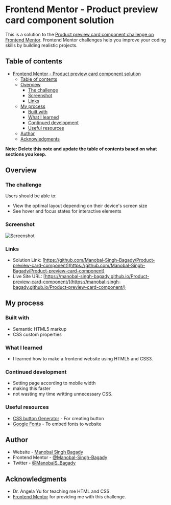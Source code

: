 # Frontend Mentor - Product preview card component solution

This is a solution to the [Product preview card component challenge on Frontend Mentor](https://www.frontendmentor.io/challenges/product-preview-card-component-GO7UmttRfa). Frontend Mentor challenges help you improve your coding skills by building realistic projects.

## Table of contents

- [Frontend Mentor - Product preview card component solution](#frontend-mentor---product-preview-card-component-solution)
  - [Table of contents](#table-of-contents)
  - [Overview](#overview)
    - [The challenge](#the-challenge)
    - [Screenshot](#screenshot)
    - [Links](#links)
  - [My process](#my-process)
    - [Built with](#built-with)
    - [What I learned](#what-i-learned)
    - [Continued development](#continued-development)
    - [Useful resources](#useful-resources)
  - [Author](#author)
  - [Acknowledgments](#acknowledgments)

**Note: Delete this note and update the table of contents based on what sections you keep.**

## Overview

### The challenge

Users should be able to:

- View the optimal layout depending on their device's screen size
- See hover and focus states for interactive elements

### Screenshot

![Screenshot](https://user-images.githubusercontent.com/96862518/202906332-513a2608-b6b8-436a-9b47-e21e58450d58.png)

### Links

- Solution Link: [https://github.com/Manobal-Singh-Bagady/Product-preview-card-component](https://github.com/Manobal-Singh-Bagady/Product-preview-card-component)
- Live Site URL: [https://manobal-singh-bagady.github.io/Product-preview-card-component/](https://manobal-singh-bagady.github.io/Product-preview-card-component/)

## My process

### Built with

- Semantic HTML5 markup
- CSS custom properties

### What I learned

- I learned how to make a frontend website using HTML5 and CSS3.

### Continued development

- Setting page according to mobile width
- making this faster
- not wasting my time writting unnecessary CSS.

### Useful resources

- [CSS button Generator](https://css3buttongenerator.com/index.html) - For creating button
- [Google Fonts](https://fonts.google.com/) - To embed fonts to website

## Author

- Website - [Manobal Singh Bagady](https://manobal-singh-bagady.github.io/MSB/)
- Frontend Mentor - [@Manobal-Singh-Bagady](https://www.frontendmentor.io/profile/Manobal-Singh-Bagady)
- Twitter - [@ManobalS_Bagady](https://www.twitter.com/ManobalS_Bagady)

## Acknowledgments

- Dr. Angela Yu for teaching me HTML and CSS.
- [Frontend Mentor](https://www.frontendmentor.io) for providing me with this challenge.